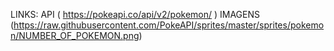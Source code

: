 LINKS:
API  ( https://pokeapi.co/api/v2/pokemon/ )
IMAGENS (https://raw.githubusercontent.com/PokeAPI/sprites/master/sprites/pokemon/NUMBER_OF_POKEMON.png)

